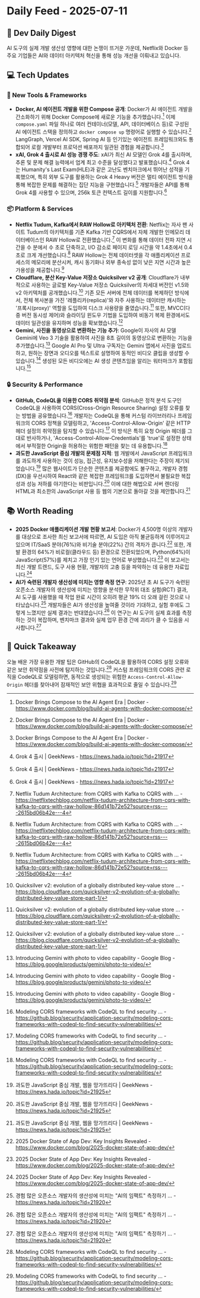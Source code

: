 # Daily Feed - 2025-07-11

## 🚀 Dev Daily Digest

AI 도구의 실제 개발 생산성 영향에 대한 논쟁이 뜨거운 가운데, Netflix와 Docker 등 주요 기업들은 AI와 데이터 아키텍처 혁신을 통해 성능 개선을 이뤄내고 있습니다.

## 💻 Tech Updates

### 🔧 New Tools & Frameworks
- **Docker, AI 에이전트 개발을 위한 Compose 공개**: Docker가 AI 에이전트 개발을 간소화하기 위해 Docker Compose에 새로운 기능을 추가했습니다.[^2] 이제 `compose.yaml` 파일 하나로 여러 컨테이너(모델, API, 데이터베이스 등)로 구성된 AI 에이전트 스택을 정의하고 `docker compose up` 명령어로 실행할 수 있습니다.[^2] LangGraph, Vercel AI SDK, Spring AI 등 인기있는 에이전트 프레임워크와도 통합되어 로컬 개발부터 프로덕션 배포까지 일관된 경험을 제공합니다.[^2]
- **xAI, Grok 4 출시로 AI 성능 경쟁 주도**: xAI가 최신 AI 모델인 Grok 4를 출시하며, 추론 및 문제 해결 능력에서 업계 최고 수준을 달성했다고 발표했습니다.[^5] Grok 4는 Humanity's Last Exam(HLE)과 같은 고난도 벤치마크에서 뛰어난 성적을 기록했으며, 특히 외부 도구를 활용하는 Grok 4 Heavy 버전은 멀티 에이전트 방식을 통해 복잡한 문제를 해결하는 집단 지능을 구현했습니다.[^5] 개발자들은 API를 통해 Grok 4를 사용할 수 있으며, 256k 토큰 컨텍스트 길이를 지원합니다.[^5]

### 📦 Platform & Services
- **Netflix Tudum, Kafka에서 RAW Hollow로 아키텍처 전환**: Netflix는 자사 팬 사이트 Tudum의 아키텍처를 기존 Kafka 기반 CQRS에서 자체 개발한 인메모리 데이터베이스인 RAW Hollow로 전환했습니다.[^8] 이 변화를 통해 데이터 전파 지연 시간을 수 분에서 수 초로 단축하고, I/O 감소로 페이지 로딩 시간을 약 1.4초에서 0.4초로 크게 개선했습니다.[^8] RAW Hollow는 전체 데이터셋을 각 애플리케이션 프로세스의 메모리에 분산시켜, 캐시 동기화나 외부 종속성 없이 낮은 지연 시간과 높은 가용성을 제공합니다.[^8]
- **Cloudflare, 분산 Key-Value 저장소 Quicksilver v2 공개**: Cloudflare가 내부적으로 사용하는 글로벌 Key-Value 저장소 Quicksilver의 차세대 버전인 v1.5와 v2 아키텍처를 공개했습니다.[^7] 기존 모든 서버에 전체 데이터를 복제하던 방식에서, 전체 복사본을 가진 '레플리카(replica)'와 자주 사용하는 데이터만 캐시하는 '프록시(proxy)' 역할을 도입하여 디스크 사용량을 줄였습니다.[^7] 또한, MVCC(다중 버전 동시성 제어)와 슬라이딩 윈도우 기법을 도입하여 비동기 복제 환경에서도 데이터 일관성을 유지하며 성능을 확보했습니다.[^7]
- **Gemini, 사진을 동영상으로 변환하는 기능 추가**: Google이 자사의 AI 모델 Gemini에 Veo 3 기술을 활용하여 사진을 8초 길이의 동영상으로 변환하는 기능을 추가했습니다.[^6] Google AI Pro 및 Ultra 구독자는 Gemini 앱에서 사진을 업로드하고, 원하는 장면과 오디오를 텍스트로 설명하여 동적인 비디오 클립을 생성할 수 있습니다.[^6] 생성된 모든 비디오에는 AI 생성 콘텐츠임을 알리는 워터마크가 포함됩니다.[^6]

### 🔒 Security & Performance
- **GitHub, CodeQL을 이용한 CORS 취약점 분석**: GitHub은 정적 분석 도구인 CodeQL을 사용하여 CORS(Cross-Origin Resource Sharing) 설정 오류를 찾는 방법을 공유했습니다.[^3] 개발자는 CodeQL을 통해 커스텀 라이브러리나 프레임워크의 CORS 정책을 모델링하고, 'Access-Control-Allow-Origin' 같은 HTTP 헤더 설정의 취약점을 탐지할 수 있습니다.[^3] 이 방식은 특히 요청 Origin 헤더를 그대로 반사하거나, 'Access-Control-Allow-Credentials'를 'true'로 설정한 상태에서 부적절한 Origin을 허용하는 위험한 패턴을 찾는 데 유용합니다.[^3]
- **과도한 JavaScript 중심 개발의 문제점 지적**: 웹 개발에서 JavaScript 프레임워크를 과도하게 사용하는 것이 성능, 접근성, 유지보수성을 저해한다는 주장이 제기되었습니다.[^4] 많은 웹사이트가 단순한 콘텐츠를 제공함에도 불구하고, 개발자 경험(DX)을 우선시하여 React와 같은 복잡한 프레임워크를 도입하면서 불필요한 복잡성과 성능 저하를 야기한다는 비판입니다.[^4] 이에 대한 해법으로 서버 렌더링 HTML과 최소한의 JavaScript 사용 등 웹의 기본으로 돌아갈 것을 제안합니다.[^4]

## 📚 Worth Reading
- **2025 Docker 애플리케이션 개발 현황 보고서**: Docker가 4,500명 이상의 개발자를 대상으로 조사한 최신 보고서에 따르면, AI 도입은 아직 불균등하게 이루어지고 있으며 IT/SaaS 분야(76%)와 비기술 분야(22%) 간의 격차가 큽니다.[^1] 또한, 개발 환경의 64%가 비로컬(클라우드 등) 환경으로 전환되었으며, Python(64%)이 JavaScript(57%)를 제치고 가장 인기 있는 언어로 부상했습니다.[^1] 이 보고서는 최신 개발 트렌드, 도구 사용 현황, 개발자의 고충 등을 파악하는 데 유용한 자료입니다.[^1]
- **AI가 숙련된 개발자 생산성에 미치는 영향 측정 연구**: 2025년 초 AI 도구가 숙련된 오픈소스 개발자의 생산성에 미치는 영향을 분석한 무작위 대조 실험(RCT) 결과, AI 도구를 사용했을 때 작업 완료 시간이 오히려 평균 19% 더 오래 걸린 것으로 나타났습니다.[^9] 개발자들은 AI가 생산성을 높여줄 것이라 기대하고, 실험 후에도 그렇게 느꼈지만 실제 결과는 반대였습니다.[^9] 이 연구는 AI 도구의 실제 효과를 측정하는 것이 복잡하며, 벤치마크 결과와 실제 업무 환경 간에 괴리가 클 수 있음을 시사합니다.[^9]

## 🎯 Quick Takeaway
오늘 배운 가장 유용한 개발 팁은 GitHub의 CodeQL을 활용하여 CORS 설정 오류와 같은 보안 취약점을 사전에 탐지하는 것입니다.[^3] 커스텀 프레임워크의 CORS 관련 로직을 CodeQL로 모델링하면, 동적으로 생성되는 위험한 `Access-Control-Allow-Origin` 헤더를 찾아내어 잠재적인 보안 위협을 효과적으로 줄일 수 있습니다.[^3]

[^1]: 2025 Docker State of App Dev: Key Insights Revealed - https://www.docker.com/blog/2025-docker-state-of-app-dev/
[^2]: Docker Brings Compose to the AI Agent Era | Docker - https://www.docker.com/blog/build-ai-agents-with-docker-compose/
[^3]: Modeling CORS frameworks with CodeQL to find security ... - https://github.blog/security/application-security/modeling-cors-frameworks-with-codeql-to-find-security-vulnerabilities/
[^4]: 과도한 JavaScript 중심 개발, 웹을 망가뜨리다 | GeekNews - https://news.hada.io/topic?id=21925
[^5]: Grok 4 출시 | GeekNews - https://news.hada.io/topic?id=21917
[^6]: Introducing Gemini with photo to video capability - Google Blog - https://blog.google/products/gemini/photo-to-video/
[^7]: Quicksilver v2: evolution of a globally distributed key-value store ... - https://blog.cloudflare.com/quicksilver-v2-evolution-of-a-globally-distributed-key-value-store-part-1/
[^8]: Netflix Tudum Architecture: from CQRS with Kafka to CQRS with ... - https://netflixtechblog.com/netflix-tudum-architecture-from-cqrs-with-kafka-to-cqrs-with-raw-hollow-86d141b72e52?source=rss----2615bd06b42e---4
[^9]: 경험 많은 오픈소스 개발자의 생산성에 미치는 "AI의 임팩트" 측정하기 ... - https://news.hada.io/topic?id=21920